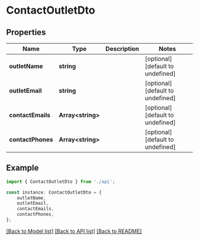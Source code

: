 # ContactOutletDto


## Properties

Name | Type | Description | Notes
------------ | ------------- | ------------- | -------------
**outletName** | **string** |  | [optional] [default to undefined]
**outletEmail** | **string** |  | [optional] [default to undefined]
**contactEmails** | **Array&lt;string&gt;** |  | [optional] [default to undefined]
**contactPhones** | **Array&lt;string&gt;** |  | [optional] [default to undefined]

## Example

```typescript
import { ContactOutletDto } from './api';

const instance: ContactOutletDto = {
    outletName,
    outletEmail,
    contactEmails,
    contactPhones,
};
```

[[Back to Model list]](../README.md#documentation-for-models) [[Back to API list]](../README.md#documentation-for-api-endpoints) [[Back to README]](../README.md)
